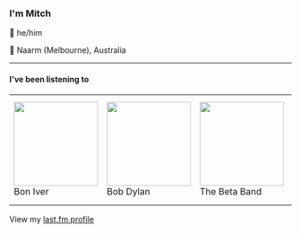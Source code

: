 <article><h3>I&#x27;m Mitch</h3><section><p>👨 he/him</p><p>📍 Naarm (Melbourne), Australia</p></section><hr/><section><h4>I&#x27;ve been listening to</h4><table><tbody><td><img src="https://lastfm.freetls.fastly.net/i/u/174s/2df76df7ead648eb8d4f242429a685a0.png" height="150px" alt="" role="presentation"/><br/>Bon Iver</td><td><img src="https://lastfm.freetls.fastly.net/i/u/174s/c2312403b76a4d75b23b2b5134142d58.png" height="150px" alt="" role="presentation"/><br/>Bob Dylan</td><td><img src="https://lastfm.freetls.fastly.net/i/u/174s/3018b46544b6476194dedf7850e43381.png" height="150px" alt="" role="presentation"/><br/>The Beta Band</td><td><img src="https://lastfm.freetls.fastly.net/i/u/174s/64e31acac3ddc658510eb761ed9b2cdc.png" height="150px" alt="" role="presentation"/><br/>Jamiroquai</td><td><img src="https://lastfm.freetls.fastly.net/i/u/174s/1591d6762b664f20cf93dbe33fa04ab0.png" height="150px" alt="" role="presentation"/><br/>Hootie &amp; The Blowfish</td></tbody></table><span>View my <a href="https://www.last.fm/user/my-slab">last.fm profile</a></span></section></article>